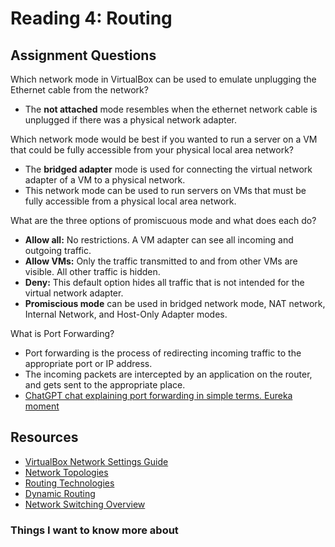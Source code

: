 # Reading 4: Routing

## Assignment Questions
Which network mode in VirtualBox can be used to emulate unplugging the Ethernet cable from the network?
- The **not attached** mode resembles when the ethernet network cable is unplugged if there was a physical network adapter. 

Which network mode would be best if you wanted to run a server on a VM that could be fully accessible from your physical local area network?
- The **bridged adapter** mode is used for connecting the virtual network adapter of a VM to a physical network.
- This network mode can be used to run servers on VMs that must be fully accessible from a physical local area network. 

What are the three options of promiscuous mode and what does each do?
- **Allow all:** No restrictions. A VM adapter can see all incoming and outgoing traffic.
- **Allow VMs:** Only the traffic transmitted to and from other VMs are visible. All other traffic is hidden.
- **Deny:** This default option hides all traffic that is not intended for the virtual network adapter.
- **Promiscious mode** can be used in bridged network mode, NAT network, Internal Network, and Host-Only Adapter modes.

What is Port Forwarding?
- Port forwarding is the process of redirecting incoming traffic to the appropriate port or IP address.
- The incoming packets are intercepted by an application on the router, and gets sent to the appropriate place.
- [ChatGPT chat explaining port forwarding in simple terms. Eureka moment](https://chat.openai.com/share/855273a0-61e9-48e2-bce3-e1c6f318e59e)
  
## Resources
- [VirtualBox Network Settings Guide](https://www.nakivo.com/blog/virtualbox-network-setting-guide/)
- [Network Topologies](https://www.professormesser.com/network-plus/n10-008/n10-008-video/network-topologies-5/)
- [Routing Technologies](https://www.professormesser.com/network-plus/n10-008/n10-008-video/routing-technologies-n10-008/)
- [Dynamic Routing](https://www.professormesser.com/network-plus/n10-008/n10-008-video/n10-008-dynamic-routing/)
- [Network Switching Overview](https://www.professormesser.com/network-plus/n10-008/n10-008-video/network-switching-overview-n10-008/)
  
### Things I want to know more about 
